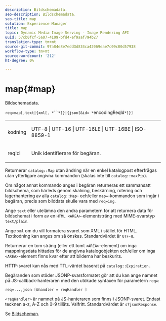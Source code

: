 ```yaml
---
description: Bildschemadata.
seo-description: Bildschemadata.
seo-title: map
solution: Experience Manager
title: map
topic: Dynamic Media Image Serving - Image Rendering API
uuid: 57cb0fcf-5a07-4109-bfd4-ef9aaf794b27
translation-type: tm+mt
source-git-commit: 97a84e8e7edd3d834ca42069eae7c09c00d57938
workflow-type: tm+mt
source-wordcount: '212'
ht-degree: 0%

---
```



# map{#map}

Bildschemadata.

`req=map[,text|{xml[, *``*]}|{json[&id= *`encodingReqId`*]}]`

<table id="simpletable_10F2152FDF33411491FBBAFD173CA5ED"> 
 <tr class="strow"> 
  <td class="stentry"> <p><span class="codeph"><span class="varname"> kodning</span></span> </p> </td> 
  <td class="stentry"> <p><span class="codeph"> UTF-8 | UTF-16 | UTF-16LE | UTF-16BE | ISO-8859-1</span> </p></td> 
 </tr> 
 <tr class="strow"> 
  <td class="stentry"> <p><span class="codeph"><span class="varname"> reqId</span></span> </p></td> 
  <td class="stentry"> <p>Unik identifierare för begäran. </p></td> 
 </tr> 
</table>

Returnerar `catalog::Map` utan ändring när en enkel katalogpost efterfrågas utan ytterligare angivna kommandon (skalas inte till `catalog::maxPix`).

Om något annat kommando anges i begäran returneras ett sammansatt bildschema, som härleds genom skalning, beskärning, rotering och lagerhantering av alla `catalog::Map`- och/eller `map=`-kommandon som ingår i begäran, precis som bilddata skulle vara med `req=img`.

Ange `text` eller utelämna den andra parametern för att returnera data för bildschemat i form av en `HTML <AREA>`-elementsträng med MIME-svarstyp `text/plain`.

Ange `xml` om du vill formatera svaret som XML i stället för HTML. Textkodning kan anges om så önskas. Standardvärdet är `UTF-8`.

Returnerar en tom sträng (eller ett tomt `<AREA>`-element) om inga mappningsdata hittades för de angivna katalogobjekten och/eller om inga `<AREA>`-element finns kvar efter att bilderna har beskurits.

HTTP-svaret kan nås med TTL-värdet baserat på `catalog::Expiration`.

Begäranden som stöder JSONP-svarsformatet gör att du kan ange namnet på JS-callback-hanteraren med den utökade syntaxen för parametern `req=`:

`req=...,json [&handler = reqHandler ]`

`<reqHandler>` är namnet på JS-hanteraren som finns i JSONP-svaret. Endast tecknen a-z, A-Z och 0-9 tillåts. Valfritt. Standardvärdet är `s7jsonResponse`.

Se [Bildscheman](../../../../../../is-api/http-ref/image-serving-api-ref/c-http-protocol-reference/c-syntax-and-features/r-image-maps.md#reference-ff7d1bac2a064104b0c508a81316fdab).
